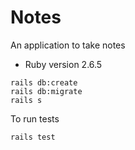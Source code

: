 # Notes

An application to take notes


* Ruby version 2.6.5

```
rails db:create
rails db:migrate
rails s
```
To run tests
```
rails test
```
